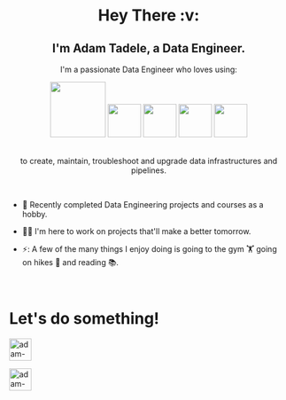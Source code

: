 <h1 align="center">Hey There :v:</h1>
<h2 align="center">I'm Adam Tadele, a Data Engineer.</h2>
<p align="center">I'm a passionate Data Engineer who loves using:</p>
<div align="center"><a><img width="100" src="https://cdn.jsdelivr.net/gh/devicons/devicon/icons/amazonwebservices/amazonwebservices-plain-wordmark.svg" /></a>
<a><img width="60" src="https://cdn.jsdelivr.net/gh/devicons/devicon/icons/python/python-plain-wordmark.svg" /></a>
<a><img width="60" src="https://cdn.jsdelivr.net/gh/devicons/devicon/icons/postgresql/postgresql-plain-wordmark.svg" /></a>
<a><img width="60" src="https://cdn.jsdelivr.net/gh/devicons/devicon/icons/docker/docker-plain-wordmark.svg" /></a> 
<a><img width="60" src="https://cdn.jsdelivr.net/gh/devicons/devicon/icons/jupyter/jupyter-plain-wordmark.svg" /></a> 
</div><br>
<p align="center">to create, maintain, troubleshoot and upgrade data infrastructures and pipelines.</p>
<br>

- :open_book: Recently completed Data Engineering projects and courses as a hobby.

- :raising_hand_man: I'm here to work on projects that'll make a better tomorrow.

- ⚡: A few of the many things I enjoy doing is going to the gym 🏋️ going on hikes 🥾 and reading 📚.

<br>

# Let's do something!
<a href="https://linkedin.com/in/adam-tadele-033300146" target="blank"><img align="center" src="https://cdn.jsdelivr.net/gh/devicons/devicon/icons/linkedin/linkedin-original.svg" alt="adam-tadele-033300146" height="40" width="40" /></a>

<a href="https://linkedin.com/in/adam-tadele-033300146" target="blank"><img align="center" src="https://cdn.jsdelivr.net/gh/devicons/devicon/icons/kaggle/kaggle-original.svg" alt="adam-tadele-033300146" height="40" width="40" /></a>
